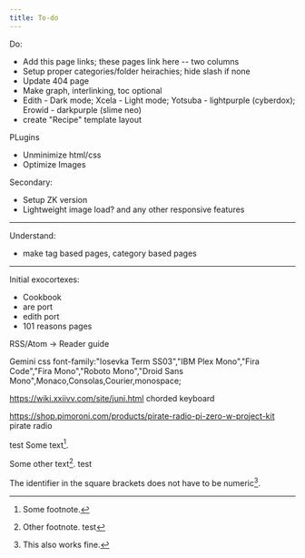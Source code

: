 ```yaml
---
title: To-do
---
```


Do:
* Add this page links; these pages link here -- two columns
* Setup proper categories/folder heirachies; hide slash if none
* Update 404 page
* Make graph, interlinking, toc optional
* Edith - Dark mode; Xcela - Light mode; Yotsuba - lightpurple (cyberdox); Erowid - darkpurple (slime neo)
* create "Recipe" template layout

PLugins
* Unminimize html/css
* Optimize Images

Secondary:
* Setup ZK version
* Lightweight image load? and any other responsive features

---

Understand:
* make tag based pages, category based pages

---

Initial exocortexes:
* Cookbook
* are port
* edith port
* 101 reasons pages

RSS/Atom -> Reader guide


Gemini css
font-family:"Iosevka Term SS03","IBM Plex Mono","Fira Code","Fira Mono","Roboto Mono","Droid Sans Mono",Monaco,Consolas,Courier,monospace;


https://wiki.xxiivv.com/site/juni.html
chorded keyboard


https://shop.pimoroni.com/products/pirate-radio-pi-zero-w-project-kit
pirate radio


test
Some text[^1].

Some other text[^2].
test

The identifier in the square brackets does not have to be numeric[^my_footnote].

[^1]: Some footnote.
[^2]: Other footnote.
test

[^my_footnote]: This also works fine.